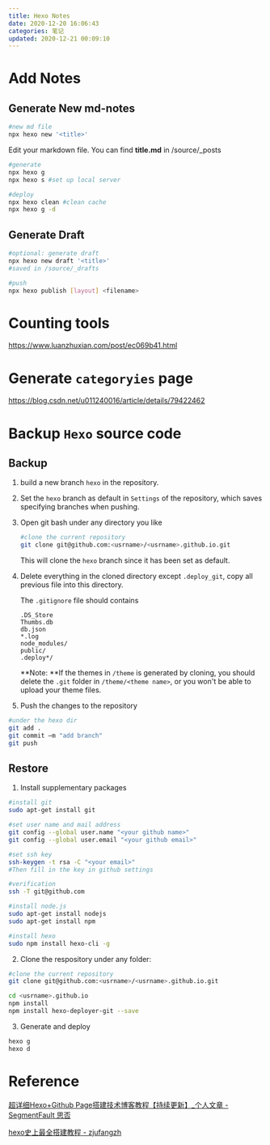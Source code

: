 ```yaml
---
title: Hexo Notes
date: 2020-12-20 16:06:43
categories: 笔记
updated: 2020-12-21 00:09:10
---
```


# Add Notes

## Generate New md-notes

```bash
#new md file
npx hexo new '<title>'
```

Edit your markdown file. You can find **title.md** in /source/_posts

```bash
#generate
npx hexo g
npx hexo s #set up local server
```

```bash
#deploy
npx hexo clean #clean cache
npx hexo g -d
```

## Generate Draft

```bash
#optional: generate draft
npx hexo new draft '<title>'
#saved in /source/_drafts

#push
npx hexo publish [layout] <filename>
```

# Counting tools

https://www.luanzhuxian.com/post/ec069b41.html

# Generate `categoryies` page
https://blog.csdn.net/u011240016/article/details/79422462
# Backup `Hexo` source code

## Backup

1. build a new branch `hexo` in the repository.

2. Set the `hexo` branch as default in `Settings` of the repository, which saves specifying branches when pushing.

3. Open git bash under any directory you like

   ```bash
   #clone the current repository
   git clone git@github.com:<usrname>/<usrname>.github.io.git
   ```

   This will clone the `hexo` branch since it has been set as default.

4. Delete everything in the cloned directory except `.deploy_git`, copy all previous file into this directory.

   The `.gitignore` file should contains

   ```
   .DS_Store
   Thumbs.db
   db.json
   *.log
   node_modules/
   public/
   .deploy*/
   ```

   **Note: **If the themes in `/theme` is generated by cloning, you should delete the `.git` folder in `/theme/<theme name>`, or you won't be able to upload your theme files.

5. Push the changes to the repository

```bash
#under the hexo dir
git add .
git commit –m "add branch"
git push 
```

## Restore

1. Install supplementary packages

```bash
#install git
sudo apt-get install git

#set user name and mail address
git config --global user.name "<your github name>"
git config --global user.email "<your github email>"

#set ssh key
ssh-keygen -t rsa -C "<your email>"
#Then fill in the key in github settings

#verification
ssh -T git@github.com

#install node.js
sudo apt-get install nodejs
sudo apt-get install npm

#install hexo
sudo npm install hexo-cli -g
```

2. Clone the respository under any folder:

```bash
#clone the current repository
git clone git@github.com:<usrname>/<usrname>.github.io.git

cd <usrname>.github.io
npm install
npm install hexo-deployer-git --save
```

3. Generate and deploy

```bash
hexo g
hexo d
```



# Reference

[超详细Hexo+Github Page搭建技术博客教程【持续更新】_个人文章 - SegmentFault 思否](https://segmentfault.com/a/1190000017986794)

[hexo史上最全搭建教程 - zjufangzh](https://blog.csdn.net/sinat_37781304/article/details/82729029)